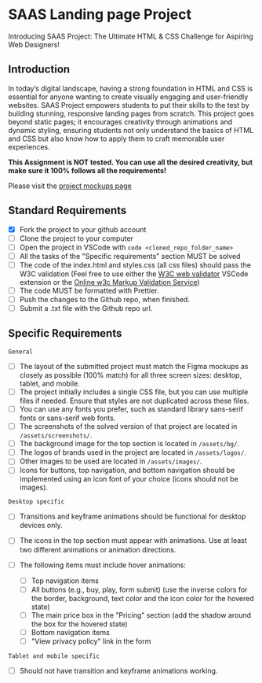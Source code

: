 # SAAS Landing page Project

Introducing SAAS Project: The Ultimate HTML & CSS Challenge for Aspiring Web Designers!

## Introduction

In today’s digital landscape, having a strong foundation in HTML and CSS is essential for anyone wanting to create visually engaging and user-friendly websites. SAAS Project empowers students to put their skills to the test by building stunning, responsive landing pages from scratch. This project goes beyond static pages; it encourages creativity through animations and dynamic styling, ensuring students not only understand the basics of HTML and CSS but also know how to apply them to craft memorable user experiences.

**This Assignment is NOT tested. You can use all the desired creativity, but make sure it 100% follows all the requirements!**

Please visit the [project mockups page](https://www.figma.com/design/Ou3rfktmwkXShiSi9c1rKZ/SAAS-Landing-Page?node-id=0-1&m=dev&t=fWkuFirYcZYC8hhZ-1)

## Standard Requirements

- [x] Fork the project to your github account
- [ ] Clone the project to your computer
- [ ] Open the project in VSCode with `code <cloned_repo_folder_name>`
- [ ] All the tasks of the "Specific requirements" section MUST be solved
- [ ] The code of the index.html and styles.css (all css files) should pass the W3C validation (Feel free to use either the [W3C web validator](https://marketplace.visualstudio.com/items?itemName=CelianRiboulet.webvalidator) VSCode extension or the [Online w3c Markup Validation Service](https://validator.w3.org/#validate_by_input))
- [ ] The code MUST be formatted with Prettier.
- [ ] Push the changes to the Github repo, when finished.
- [ ] Submit a .txt file with the Github repo url.

## Specific Requirements

`General`

- [ ] The layout of the submitted project must match the Figma mockups as closely as possible (100% match) for all three screen sizes: desktop, tablet, and mobile.
- [ ] The project initially includes a single CSS file, but you can use multiple files if needed. Ensure that styles are not duplicated across these files.
- [ ] You can use any fonts you prefer, such as standard library sans-serif fonts or sans-serif web fonts.
- [ ] The screenshots of the solved version of that project are located in `/assets/screenshots/`.
- [ ] The background image for the top section is located in `/assets/bg/`.
- [ ] The logos of brands used in the project are located in `/assets/logos/`.
- [ ] Other images to be used are located in `/assets/images/`.
- [ ] Icons for buttons, top navigation, and bottom navigation should be implemented using an icon font of your choice (icons should not be images).

`Desktop specific`

- [ ] Transitions and keyframe animations should be functional for desktop devices only.
- [ ] The icons in the top section must appear with animations. Use at least two different animations or animation directions.
- [ ] The following items must include hover animations:

  - [ ] Top navigation items
  - [ ] All buttons (e.g., buy, play, form submit) (use the inverse colors for the border, background, text color and the icon color for the hovered state)
  - [ ] The main price box in the "Pricing" section (add the shadow around the box for the hovered state)
  - [ ] Bottom navigation items
  - [ ] "View privacy policy" link in the form

`Tablet and mobile specific`

- [ ] Should not have transition and keyframe animations working.
